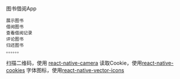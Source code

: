 图书借阅App

	展示图书
	借阅图书
	查看借阅记录
	评论图书
	归还图书
	。。。。。。

扫描二维码，使用 [react-native-camera](https://github.com/lwansbrough/react-native-camera)
读取Cookie，使用[react-native-cookies](https://github.com/joeferraro/react-native-cookies)
字体图标，使用[react-native-vector-icons](https://github.com/oblador/react-native-vector-icons)